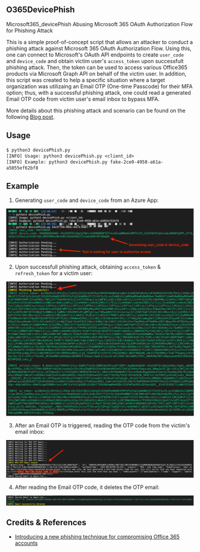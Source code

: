 ## O365DevicePhish
Microsoft365_devicePhish
Abusing Microsoft 365 OAuth Authorization Flow for Phishing Attack

This is a simple proof-of-concept script that allows an attacker to conduct a phishing attack against Microsoft 365 OAuth Authorization Flow. Using this, one can connect to Microsoft's OAuth API endpoints to create `user_code` and `device_code` and obtain victim user's `access_token` upon successfult phishing attack. Then, the token can be used to access various Office365 products via Microsoft Graph API on behalf of the victim user. In addition, this script was created to help a specific situation where a target organization was utilizaing an Email OTP (One-time Passcode) for their MFA option; thus, with a successful phishing attack, one could read a generated Email OTP code from victim user's email inbox to bypass MFA. 

More details about this phishing attack and scenario can be found on the following [Blog post](https://www.optiv.com/insights/source-zero/blog/microsoft-365-oauth-device-code-flow-and-phishing).

## Usage
```
$ python3 devicePhish.py 
[INFO] Usage: python3 devicePhish.py <client_id>
[INFO] Example: python3 devicePhish.py fake-2ce0-4958-a61a-a5055ef62bf8
```

## Example
1) Generating `user_code` and `device_code` from an Azure App:

![image](1_code_generation.png)

2) Upon successfull phishing attack, obtaining `access_token` & `refresh_token` for a victim user:

![image](2_tokens.png)

3) After an Email OTP is triggered, reading the OTP code from the victim's email inbox:

![image](3_read_email.png)

4) After reading the Email OTP code, it deletes the OTP email:

![image](4_delete_email.png)


## Credits & References
* [Introducing a new phishing technique for compromising Office 365 accounts](https://o365blog.com/post/phishing/)
